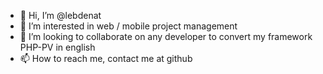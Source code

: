 - 👋 Hi, I’m @lebdenat
- 👀 I’m interested in web / mobile project management
- 💞️ I’m looking to collaborate on any developer to convert my framework PHP-PV in english
- 📫 How to reach me, contact me at github

<!---
lebdenat/lebdenat is a ✨ special ✨ repository because its `README.md` (this file) appears on your GitHub profile.
You can click the Preview link to take a look at your changes.
--->
